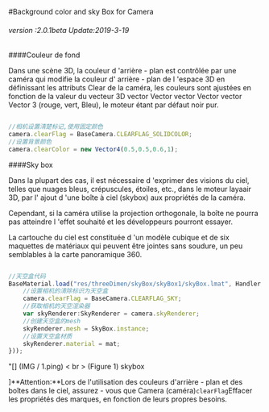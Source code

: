 #Background color and sky Box for Camera

###### *version :2.0.1beta   Update:2019-3-19*

####Couleur de fond

Dans une scène 3D, la couleur d 'arrière - plan est contrôlée par une caméra qui modifie la couleur d' arrière - plan de l 'espace 3D en définissant les attributs Clear de la caméra, les couleurs sont ajustées en fonction de la valeur du vecteur 3D vector Vector vector Vector vector Vector 3 (rouge, vert, Bleu), le moteur étant par défaut noir pur.


```typescript

//相机设置清楚标记,使用固定颜色
camera.clearFlag = BaseCamera.CLEARFLAG_SOLIDCOLOR;	
//设置背景颜色
camera.clearColor = new Vector4(0.5,0.5,0.6,1);
```


####Sky box

Dans la plupart des cas, il est nécessaire d 'exprimer des visions du ciel, telles que nuages bleus, crépuscules, étoiles, etc., dans le moteur layaair 3D, par l' ajout d 'une boîte à ciel (skybox) aux propriétés de la caméra.

Cependant, si la caméra utilise la projection orthogonale, la boîte ne pourra pas atteindre l 'effet souhaité et les développeurs pourront essayer.

La cartouche du ciel est constituée d 'un modèle cubique et de six maquettes de matériaux qui peuvent être jointes sans soudure, un peu semblables à la carte panoramique 360.


```typescript

//天空盒代码
BaseMaterial.load("res/threeDimen/skyBox/skyBox1/skyBox.lmat", Handler.create(this, function(mat:BaseMaterial):void {
    //设置相机的清除标识为天空盒
    camera.clearFlag = BaseCamera.CLEARFLAG_SKY;
    //获取相机的天空渲染器
    var skyRenderer:SkyRenderer = camera.skyRenderer;
    //创建天空盒的mesh
    skyRenderer.mesh = SkyBox.instance;
    //设置天空盒材质
    skyRenderer.material = mat;
}));
```


"[] (IMG / 1.ping) < br > (Figure 1) skybox

]**Attention:**Lors de l'utilisation des couleurs d'arrière - plan et des boîtes dans le ciel, assurez - vous que Camera (caméra)`clearFlag`Effacer les propriétés des marques, en fonction de leurs propres besoins.